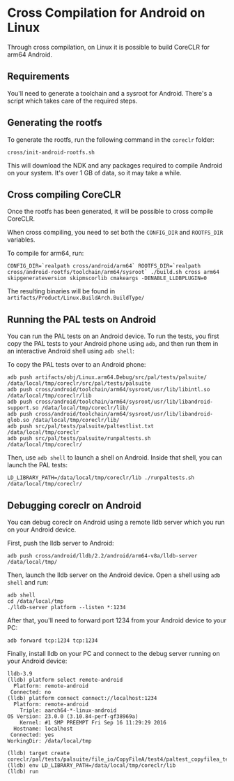 Cross Compilation for Android on Linux
======================================

Through cross compilation, on Linux it is possible to build CoreCLR for arm64 Android.

Requirements
------------

You'll need to generate a toolchain and a sysroot for Android. There's a script which takes care of the required steps.

Generating the rootfs
---------------------

To generate the rootfs, run the following command in the `coreclr` folder:

```
cross/init-android-rootfs.sh
```

This will download the NDK and any packages required to compile Android on your system. It's over 1 GB of data, so it may take a while.


Cross compiling CoreCLR
-----------------------
Once the rootfs has been generated, it will be possible to cross compile CoreCLR.

When cross compiling, you need to set both the `CONFIG_DIR` and `ROOTFS_DIR` variables.

To compile for arm64, run:

```
CONFIG_DIR=`realpath cross/android/arm64` ROOTFS_DIR=`realpath cross/android-rootfs/toolchain/arm64/sysroot` ./build.sh cross arm64 skipgenerateversion skipmscorlib cmakeargs -DENABLE_LLDBPLUGIN=0
```

The resulting binaries will be found in `artifacts/Product/Linux.BuildArch.BuildType/`

Running the PAL tests on Android
--------------------------------

You can run the PAL tests on an Android device. To run the tests, you first copy the PAL tests to your Android phone using
`adb`, and then run them in an interactive Android shell using `adb shell`:

To copy the PAL tests over to an Android phone:
```
adb push artifacts/obj/Linux.arm64.Debug/src/pal/tests/palsuite/ /data/local/tmp/coreclr/src/pal/tests/palsuite
adb push cross/android/toolchain/arm64/sysroot/usr/lib/libintl.so /data/local/tmp/coreclr/lib
adb push cross/android/toolchain/arm64/sysroot/usr/lib/libandroid-support.so /data/local/tmp/coreclr/lib/
adb push cross/android/toolchain/arm64/sysroot/usr/lib/libandroid-glob.so /data/local/tmp/coreclr/lib/
adb push src/pal/tests/palsuite/paltestlist.txt /data/local/tmp/coreclr
adb push src/pal/tests/palsuite/runpaltests.sh /data/local/tmp/coreclr/
```

Then, use `adb shell` to launch a shell on Android. Inside that shell, you can launch the PAL tests:
```
LD_LIBRARY_PATH=/data/local/tmp/coreclr/lib ./runpaltests.sh /data/local/tmp/coreclr/
```

Debugging coreclr on Android
----------------------------

You can debug coreclr on Android using a remote lldb server which you run on your Android device.

First, push the lldb server to Android:

```
adb push cross/android/lldb/2.2/android/arm64-v8a/lldb-server /data/local/tmp/
```

Then, launch the lldb server on the Android device. Open a shell using `adb shell` and run:

```
adb shell
cd /data/local/tmp
./lldb-server platform --listen *:1234
```

After that, you'll need to forward port 1234 from your Android device to your PC:
```
adb forward tcp:1234 tcp:1234
```

Finally, install lldb on your PC and connect to the debug server running on your Android device:

```
lldb-3.9
(lldb) platform select remote-android
  Platform: remote-android
 Connected: no
(lldb) platform connect connect://localhost:1234
  Platform: remote-android
    Triple: aarch64-*-linux-android
OS Version: 23.0.0 (3.10.84-perf-gf38969a)
    Kernel: #1 SMP PREEMPT Fri Sep 16 11:29:29 2016
  Hostname: localhost
 Connected: yes
WorkingDir: /data/local/tmp

(lldb) target create coreclr/pal/tests/palsuite/file_io/CopyFileA/test4/paltest_copyfilea_test4
(lldb) env LD_LIBRARY_PATH=/data/local/tmp/coreclr/lib
(lldb) run
```
